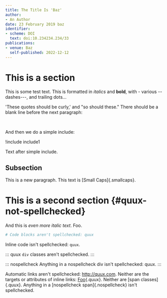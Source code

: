 ```yaml
---
title: The Title Is 'Baz'
author:
- An Author
date: 23 February 2019 baz
identifier:
- scheme: DOI
  text: doi:10.234234.234/33
publications:
- venue: Baz
  self-published: 2022-12-12
---
```


# This is a section

This is some test text. This is formatted in *italics* and **bold**, with - various -- dashes---, and trailing dots...

'These quotes should be curly,' and "so should these." There should be a blank line before the next paragraph:

&nbsp;

And then we do a simple include:

!include include1

Text after simple include.

## Subsection

This is a new paragraph. This text is [Small Caps]{.smallcaps}.

# This is a second section {#quux-not-spellchecked}

And this is *even more italic text*. Foo.

```python
# Code blocks aren't spellchecked: quux
```

Inline code isn't spellchecked: `quux`.

::: quux
`div` classes aren't spellchecked.
:::

::: nospellcheck
Anything in a nospellcheck div isn't spellchecked: quux.
:::

Automatic links aren't spellchecked: <http://quux.com>. Neither are the targets or attributes of inline links: [Foo](http://quux.com "Foo"){.quux}. Neither are [span classes]{.quux}. Anything in a [nospellcheck span]{.nospellcheck} isn't spellchecked.
